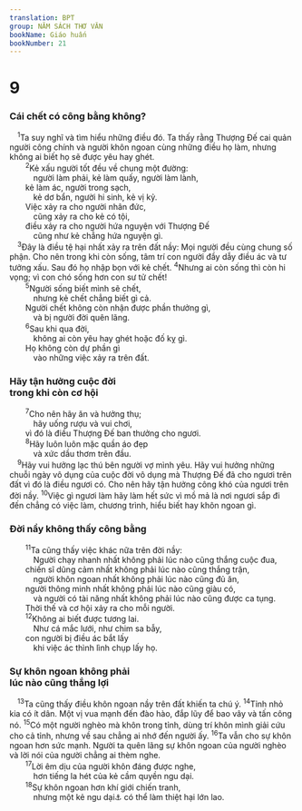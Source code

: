 ```yaml
---
translation: BPT
group: NĂM SÁCH THƠ VĂN
bookName: Giáo huấn 
bookNumber: 21
---
```


<div class="title"><h1>9</h1><h3>Cái chết có công bằng không?</h3></div>
<span class="verse tr_9_1"> <sup>1</sup>Ta suy nghĩ và tìm hiểu những điều đó. Ta thấy rằng Thượng Đế cai quản người công chính và người khôn ngoan cùng những điều họ làm, nhưng không ai biết họ sẽ được yêu hay ghét.<br/></span>
<span class="verse tr_9_2">  <sup>2</sup>Kẻ xấu người tốt đều về chung một đường:<br/>   người làm phải, kẻ làm quấy, người làm lành,<br/>  kẻ làm ác, người trong sạch,<br/>   kẻ dơ bẩn, người hi sinh, kẻ vị kỷ.<br/>  Việc xảy ra cho người nhân đức,<br/>   cũng xảy ra cho kẻ có tội,<br/>  điều xảy ra cho người hứa nguyện với Thượng Đế<br/>   cũng như kẻ chẳng hứa nguyện gì.<br/></span>
<span class="verse tr_9_3"> <sup>3</sup>Đây là điều tệ hại nhất xảy ra trên đất nầy: Mọi người đều cùng chung số phận. Cho nên trong khi còn sống, tâm trí con người đầy dẫy điều ác và tư tưởng xấu. Sau đó họ nhập bọn với kẻ chết.</span>
<span class="verse tr_9_4"><sup>4</sup>Nhưng ai còn sống thì còn hi vọng; vì con chó sống hơn con sư tử chết!<br/></span>
<span class="verse tr_9_5">  <sup>5</sup>Người sống biết mình sẽ chết,<br/>   nhưng kẻ chết chẳng biết gì cả.<br/>  Người chết không còn nhận được phần thưởng gì,<br/>   và bị người đời quên lãng.<br/></span>
<span class="verse tr_9_6">  <sup>6</sup>Sau khi qua đời,<br/>   không ai còn yêu hay ghét hoặc đố kỵ gì.<br/>  Họ không còn dự phần gì<br/>   vào những việc xảy ra trên đất.<br/></span>
<div class="title"><h3>Hãy tận hưởng cuộc đời<br/>trong khi còn cơ hội</h3></div>
<span class="verse tr_9_7">  <sup>7</sup>Cho nên hãy ăn và hưởng thụ;<br/>   hãy uống rượu và vui chơi,<br/>  vì đó là điều Thượng Đế ban thưởng cho ngươi.<br/></span>
<span class="verse tr_9_8">  <sup>8</sup>Hãy luôn luôn mặc quần áo đẹp<br/>   và xức dầu thơm trên đầu.<br/></span>
<span class="verse tr_9_9"> <sup>9</sup>Hãy vui hưởng lạc thú bên người vợ mình yêu. Hãy vui hưởng những chuỗi ngày vô dụng của cuộc đời vô dụng mà Thượng Đế đã cho ngươi trên đất vì đó là điều ngươi có. Cho nên hãy tận hưởng công khó của ngươi trên đời nầy.</span>
<span class="verse tr_9_10"><sup>10</sup>Việc gì ngươi làm hãy làm hết sức vì mồ mả là nơi ngươi sắp đi đến chẳng có việc làm, chương trình, hiểu biết hay khôn ngoan gì.<br/></span>
<div class="title"><h3>Đời nầy không thấy công bằng</h3></div>
<span class="verse tr_9_11">  <sup>11</sup>Ta cũng thấy việc khác nữa trên đời nầy:<br/>   Người chạy nhanh nhất không phải lúc nào cũng thắng cuộc đua,<br/>  chiến sĩ dũng cảm nhất không phải lúc nào cũng thắng trận,<br/>   người khôn ngoan nhất không phải lúc nào cũng đủ ăn,<br/>  người thông minh nhất không phải lúc nào cũng giàu có,<br/>   và người có tài năng nhất không phải lúc nào cũng được ca tụng.<br/>  Thời thế và cơ hội xảy ra cho mỗi người.<br/></span>
<span class="verse tr_9_12">  <sup>12</sup>Không ai biết được tương lai.<br/>   Như cá mắc lưới, như chim sa bẫy,<br/>  con người bị điều ác bắt lấy<br/>   khi việc ác thình lình chụp lấy họ.<br/></span>
<div class="title"><h3>Sự khôn ngoan không phải<br/>lúc nào cũng thắng lợi</h3></div>
<span class="verse tr_9_13"> <sup>13</sup>Ta cũng thấy điều khôn ngoan nầy trên đất khiến ta chú ý.</span>
<span class="verse tr_9_14"><sup>14</sup>Tỉnh nhỏ kia có ít dân. Một vị vua mạnh đến đào hào, đắp lũy để bao vây và tấn công nó.</span>
<span class="verse tr_9_15"><sup>15</sup>Có một người nghèo mà khôn trong tỉnh, dùng trí khôn mình giải cứu cho cả tỉnh, nhưng về sau chẳng ai nhớ đến người ấy.</span>
<span class="verse tr_9_16"><sup>16</sup>Ta vẫn cho sự khôn ngoan hơn sức mạnh. Người ta quên lãng sự khôn ngoan của người nghèo và lời nói của người chẳng ai thèm nghe.<br/></span>
<span class="verse tr_9_17">  <sup>17</sup>Lời êm dịu của người khôn đáng được nghe,<br/>   hơn tiếng la hét của kẻ cầm quyền ngu dại.<br/></span>
<span class="verse tr_9_18">  <sup>18</sup>Sự khôn ngoan hơn khí giới chiến tranh,<br/>   nhưng một kẻ ngu dại<a data-toggle="tooltip" data-placement="bottom" title="Hay “kẻ có tội.”">⚓</a> có thể làm thiệt hại lớn lao.<br/></span>
